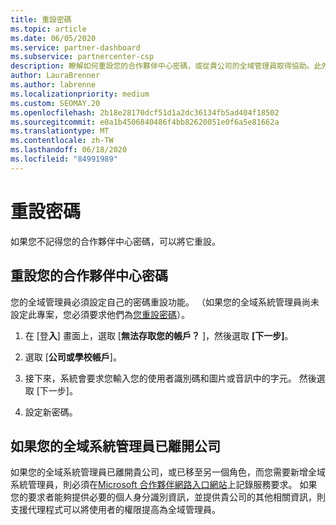 ```yaml
---
title: 重設密碼
ms.topic: article
ms.date: 06/05/2020
ms.service: partner-dashboard
ms.subservice: partnercenter-csp
description: 瞭解如何重設您的合作夥伴中心密碼，或從貴公司的全域管理員取得協助。此外，請瞭解如何新增合作夥伴中心的全域管理員。
author: LauraBrenner
ms.author: labrenne
ms.localizationpriority: medium
ms.custom: SEOMAY.20
ms.openlocfilehash: 2b18e28170dcf51d1a2dc36134fb5ad404f18502
ms.sourcegitcommit: e0a1b4506840486f4bb82620051e0f6a5e81662a
ms.translationtype: MT
ms.contentlocale: zh-TW
ms.lasthandoff: 06/18/2020
ms.locfileid: "84991989"
---
```

# <a name="reset-my-password"></a>重設密碼

如果您不記得您的合作夥伴中心密碼，可以將它重設。

## <a name="to-reset-your-partner-center-password"></a>重設您的合作夥伴中心密碼

您的全域管理員必須設定自己的密碼重設功能。 （如果您的全域系統管理員尚未設定此專案，您必須要求他們為[您重設密碼](reset-a-user-password.md)）。

1. 在 [登**入**] 畫面上，選取 [**無法存取您的帳戶？** ]，然後選取 **[下一步]**。

2. 選取 [**公司或學校帳戶**]。

3. 接下來，系統會要求您輸入您的使用者識別碼和圖片或音訊中的字元。 然後選取 [下一步]。

4. 設定新密碼。

## <a name="if-your-global-admin-has-left-the-company"></a>如果您的全域系統管理員已離開公司

如果您的全域系統管理員已離開貴公司，或已移至另一個角色，而您需要新增全域系統管理員，則必須在[Microsoft 合作夥伴網路入口網站](https://partner.microsoft.com/commercial#/)上記錄服務要求。 如果您的要求者能夠提供必要的個人身分識別資訊，並提供貴公司的其他相關資訊，則支援代理程式可以將使用者的權限提高為全域管理員。
